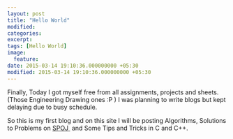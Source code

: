 ```yaml
---
layout: post
title: "Hello World"
modified:
categories: 
excerpt:
tags: [Hello World]
image:
  feature:
date: 2015-03-14 19:10:36.000000000 +05:30
modified: 2015-03-14 19:10:36.000000000 +05:30
---
```


Finally, Today I got myself free from all assignments, projects and sheets. (Those Engineering Drawing ones :P ) I was planning to write blogs but kept delaying due to busy schedule.


So this is my first blog and on this site I will be posting Algorithms, Solutions to Problems on <a href="http://www.spoj.com/" target="_blank">SPOJ </a> and Some Tips and Tricks in C and C++.
